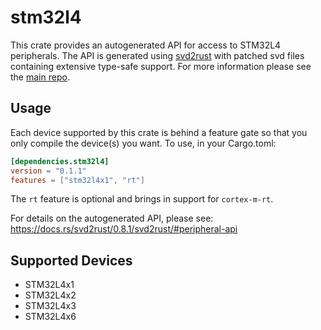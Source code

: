 # stm32l4
This crate provides an autogenerated API for access to STM32L4 peripherals.
The API is generated using [svd2rust] with patched svd files containing
extensive type-safe support. For more information please see the [main repo].

[svd2rust]: https://github.com/japaric/svd2rust
[main repo]: https://github.com/adamgreig/stm32-rs

## Usage
Each device supported by this crate is behind a feature gate so that you only
compile the device(s) you want. To use, in your Cargo.toml:

```toml
[dependencies.stm32l4]
version = "0.1.1"
features = ["stm32l4x1", "rt"]
```

The `rt` feature is optional and brings in support for `cortex-m-rt`.

For details on the autogenerated API, please see:
https://docs.rs/svd2rust/0.8.1/svd2rust/#peripheral-api

## Supported Devices

* STM32L4x1
* STM32L4x2
* STM32L4x3
* STM32L4x6
